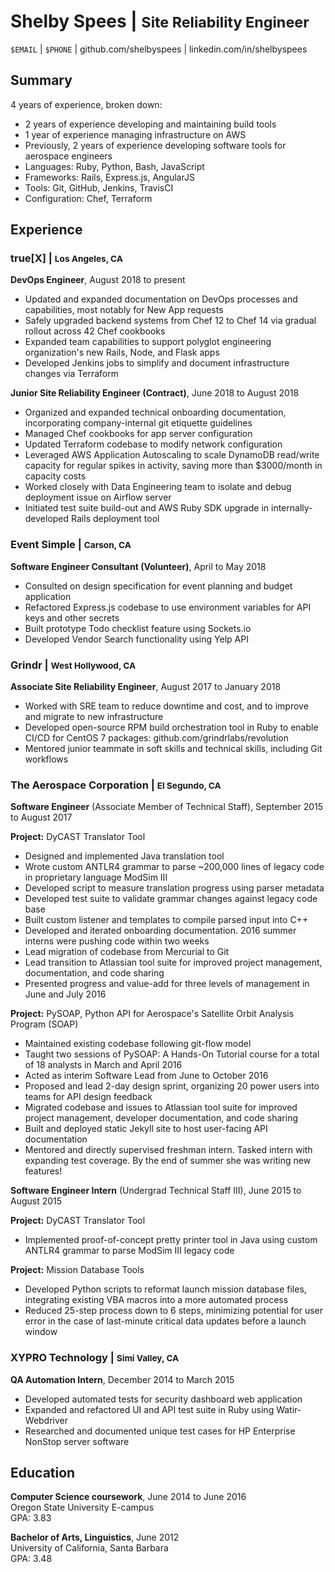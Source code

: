 # Shelby Spees | <small>Site Reliability Engineer</small>

`$EMAIL` | `$PHONE` | github.com/shelbyspees | linkedin.com/in/shelbyspees  

## Summary

4 years of experience, broken down:
- 2 years of experience developing and maintaining build tools
- 1 year of experience managing infrastructure on AWS
- Previously, 2 years of experience developing software tools for aerospace engineers
- Languages: Ruby, Python, Bash, JavaScript
- Frameworks: Rails, Express.js, AngularJS
- Tools: Git, GitHub, Jenkins, TravisCI
- Configuration: Chef, Terraform

## Experience

### true[X] | <small>Los Angeles, CA</small>

**DevOps Engineer**, August 2018 to present
- Updated and expanded documentation on DevOps processes and capabilities, most notably for New App requests
- Safely upgraded backend systems from Chef 12 to Chef 14 via gradual rollout across 42 Chef cookbooks
- Expanded team capabilities to support polyglot engineering organization's new Rails, Node, and Flask apps
- Developed Jenkins jobs to simplify and document infrastructure changes via Terraform 

**Junior Site Reliability Engineer (Contract)**, June 2018 to August 2018
- Organized and expanded technical onboarding documentation, incorporating company-internal git etiquette guidelines
- Managed Chef cookbooks for app server configuration
- Updated Terraform codebase to modify network configuration
- Leveraged AWS Application Autoscaling to scale DynamoDB read/write capacity for regular spikes in activity, saving more than $3000/month in capacity costs
- Worked closely with Data Engineering team to isolate and debug deployment issue on Airflow server
- Initiated test suite build-out and AWS Ruby SDK upgrade in internally-developed Rails deployment tool

### Event Simple | <small>Carson, CA</small>  

**Software Engineer Consultant (Volunteer)**, April to May 2018

- Consulted on design specification for event planning and budget application
- Refactored Express.js codebase to use environment variables for API keys and other secrets
- Built prototype Todo checklist feature using Sockets.io
- Developed Vendor Search functionality using Yelp API

### Grindr | <small>West Hollywood, CA</small>

**Associate Site Reliability Engineer**, August 2017 to January 2018  

- Worked with SRE team to reduce downtime and cost, and to improve and migrate to new infrastructure
- Developed open-source RPM build orchestration tool in Ruby to enable CI/CD for CentOS 7 packages: github.com/grindrlabs/revolution
- Mentored junior teammate in soft skills and technical skills, including Git workflows

### The Aerospace Corporation | <small>El Segundo, CA</small> 
**Software Engineer** (Associate Member of Technical Staff), September 2015 to August 2017

**Project:** DyCAST Translator Tool

- Designed and implemented Java translation tool
- Wrote custom ANTLR4 grammar to parse ~200,000 lines of legacy code in proprietary language ModSim III
- Developed script to measure translation progress using parser metadata
- Developed test suite to validate grammar changes against legacy code base
- Built custom listener and templates to compile parsed input into C++
- Developed and iterated onboarding documentation. 2016 summer interns were pushing code within two weeks
- Lead migration of codebase from Mercurial to Git
- Lead transition to Atlassian tool suite for improved project management, documentation, and code sharing
- Presented progress and value-add for three levels of management in June and July 2016

**Project:** PySOAP, Python API for Aerospace's Satellite Orbit Analysis Program (SOAP)

- Maintained existing codebase following git-flow model
- Taught two sessions of PySOAP: A Hands-On Tutorial course for a total of 18 analysts in March and April 2016
- Acted as interim Software Lead from June to October 2016
- Proposed and lead 2-day design sprint, organizing 20 power users into teams for API design feedback
- Migrated codebase and issues to Atlassian tool suite for improved project management, developer documentation, and code sharing
- Built and deployed static Jekyll site to host user-facing API documentation
- Mentored and directly supervised freshman intern. Tasked intern with expanding test coverage. By the end of summer she was writing new features!

**Software Engineer Intern** (Undergrad Technical Staff III), June 2015 to August 2015  

**Project:** DyCAST Translator Tool

- Implemented proof-of-concept pretty printer tool in Java using custom ANTLR4 grammar to parse ModSim III legacy code

**Project:** Mission Database Tools

- Developed Python scripts to reformat launch mission database files, integrating existing VBA macros into a more automated process
- Reduced 25-step process down to 6 steps, minimizing potential for user error in the case of last-minute critical data updates before a launch window

### XYPRO Technology | <small>Simi Valley, CA</small> 

**QA Automation Intern**, December 2014 to March 2015  

- Developed automated tests for security dashboard web application
- Expanded and refactored UI and API test suite in Ruby using Watir-Webdriver
- Researched and documented unique test cases for HP Enterprise NonStop server software
	
## Education

**Computer Science coursework**, June 2014 to June 2016  
Oregon State University E-campus  
GPA: 3.83

**Bachelor of Arts, Linguistics**, June 2012  
University of California, Santa Barbara  
GPA: 3.48

